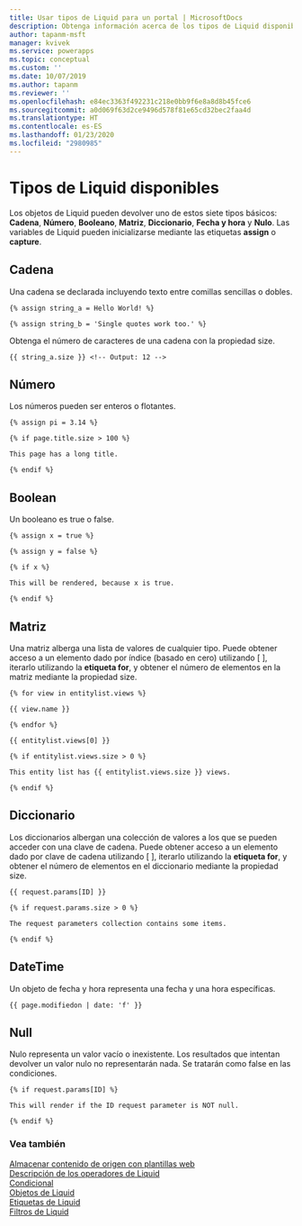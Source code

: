 ```yaml
---
title: Usar tipos de Liquid para un portal | MicrosoftDocs
description: Obtenga información acerca de los tipos de Liquid disponibles en un portal.
author: tapanm-msft
manager: kvivek
ms.service: powerapps
ms.topic: conceptual
ms.custom: ''
ms.date: 10/07/2019
ms.author: tapanm
ms.reviewer: ''
ms.openlocfilehash: e84ec3363f492231c218e0bb9f6e8a8d8b45fce6
ms.sourcegitcommit: a0d069f63d2ce9496d578f81e65cd32bec2faa4d
ms.translationtype: HT
ms.contentlocale: es-ES
ms.lasthandoff: 01/23/2020
ms.locfileid: "2980985"
---
```

# <a name="available-liquid-types"></a>Tipos de Liquid disponibles

Los objetos de Liquid pueden devolver uno de estos siete tipos básicos: **Cadena**, **Número**, **Booleano**, **Matriz**, **Diccionario**, **Fecha y hora** y **Nulo**. Las variables de Liquid pueden inicializarse mediante las etiquetas **assign** o **capture**.

## <a name="string"></a>Cadena

Una cadena se declarada incluyendo texto entre comillas sencillas o dobles.

```
{% assign string_a = Hello World! %}

{% assign string_b = 'Single quotes work too.' %}
```

Obtenga el número de caracteres de una cadena con la propiedad size.

```
{{ string_a.size }} <!-- Output: 12 -->
```

## <a name="number"></a>Número

Los números pueden ser enteros o flotantes.

```
{% assign pi = 3.14 %}

{% if page.title.size > 100 %}

This page has a long title.

{% endif %}
```

## <a name="boolean"></a>Boolean

Un booleano es true o false.

```
{% assign x = true %}

{% assign y = false %}

{% if x %}

This will be rendered, because x is true.

{% endif %}
```

## <a name="array"></a>Matriz

Una matriz alberga una lista de valores de cualquier tipo. Puede obtener acceso a un elemento dado por índice (basado en cero) utilizando \[ \], iterarlo utilizando la **etiqueta for**, y obtener el número de elementos en la matriz mediante la propiedad size.

```
{% for view in entitylist.views %}

{{ view.name }}

{% endfor %}

{{ entitylist.views[0] }}

{% if entitylist.views.size > 0 %}

This entity list has {{ entitylist.views.size }} views.

{% endif %}
```

## <a name="dictionary"></a>Diccionario

Los diccionarios albergan una colección de valores a los que se pueden acceder con una clave de cadena. Puede obtener acceso a un elemento dado por clave de cadena utilizando \[ \], iterarlo utilizando la **etiqueta for**, y obtener el número de elementos en el diccionario mediante la propiedad size.

```
{{ request.params[ID] }}

{% if request.params.size > 0 %}

The request parameters collection contains some items.

{% endif %}
```

## <a name="datetime"></a>DateTime

Un objeto de fecha y hora representa una fecha y una hora específicas.

```
{{ page.modifiedon | date: 'f' }}
```

## <a name="null"></a>Null

Nulo representa un valor vacío o inexistente. Los resultados que intentan devolver un valor nulo no representarán nada. Se tratarán como false en las condiciones.

```
{% if request.params[ID] %}

This will render if the ID request parameter is NOT null.

{% endif %}
```

### <a name="see-also"></a>Vea también

[Almacenar contenido de origen con plantillas web](store-content-web-templates.md)  
[Descripción de los operadores de Liquid](liquid-operators.md)  
[Condicional](liquid-conditional-operators.md)  
[Objetos de Liquid](liquid-objects.md)  
[Etiquetas de Liquid](liquid-tags.md)  
[Filtros de Liquid](liquid-filters.md)  